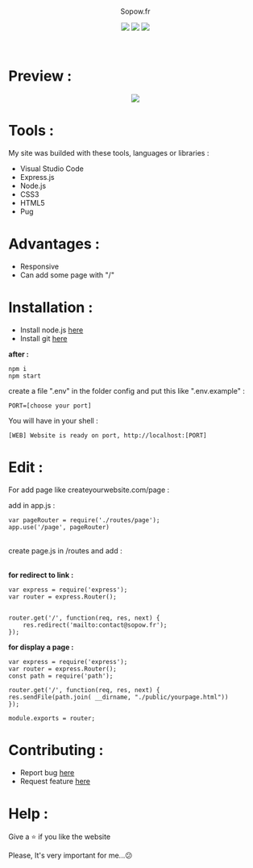 <br />
<p align="center">
Sopow.fr
</p>

<p align="center">
<a href="https://developer.mozilla.org/fr/docs/Web/JavaScript"><img src="https://i.sopow.fr/backend-in-javascript.png"></a>
<a href="https://www.sopow.fr/"><img src="https://i.sopow.fr/powered-by-sopow.png"></a>
<a href="https://fr.wikipedia.org/wiki/Portfolio"><img src="https://i.sopow.fr/website-portfolio.png"></a>
</p>

<br />

# Preview : 
<p align="center"><img src="https://i.sopow.fr/sopowfr.png"></p>

# Tools :

My site was builded with these tools, languages ​​or libraries :
* Visual Studio Code
* Express.js
* Node.js
* CSS3
* HTML5
* Pug

# Advantages : 

* Responsive
* Can add some page with "/" 

# Installation :

* Install node.js <a href="https://nodejs.org/en/download/">here</a>
* Install git <a href="https://git-scm.com/downloads">here</a>

**after :**

```console
npm i 
npm start
```

create a file ".env" in the folder config and put this like ".env.example" :
```
PORT=[choose your port]
```

You will have in your shell :

```console
[WEB] Website is ready on port, http://localhost:[PORT]
```

# Edit : 

For add page like createyourwebsite.com/page :<br/>

add in app.js :

```JS
var pageRouter = require('./routes/page');
app.use('/page', pageRouter)
```

<br/>create page.js in /routes and add : <br/><br/>


**for redirect to link :**

```JS
var express = require('express');
var router = express.Router();


router.get('/', function(req, res, next) {
    res.redirect('mailto:contact@sopow.fr');
});
```

**for display a page :**

```JS
var express = require('express');
var router = express.Router();
const path = require('path');

router.get('/', function(req, res, next) {
res.sendFile(path.join( __dirname, "./public/yourpage.html"))
});

module.exports = router;
```

# Contributing :

* Report bug <a href="https://www.github.com/sopow/sopow.fr/issues">here</a>
* Request feature <a href="https://www.github.com/sopow/sopow.fr/issues">here</a>

# Help :

Give a ⭐ if you like the website

Please, It's very important for me...😕
